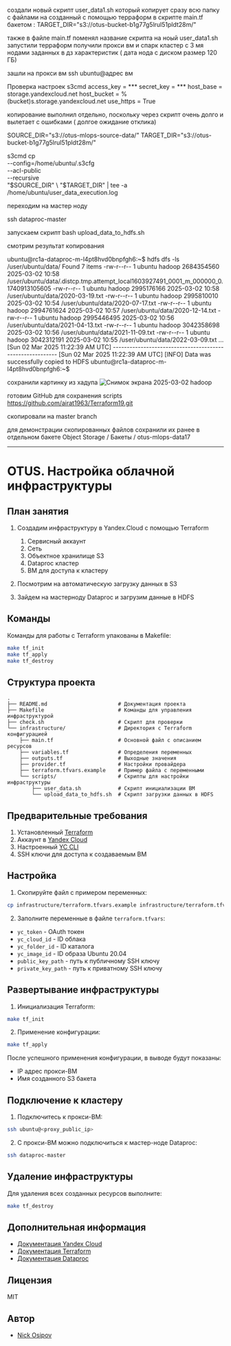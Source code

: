 создали новый скрипт user_data1.sh
который копирует сразу всю папку с файлами на созданный с помощью терраформ
в скрипте main.tf бакетом  : TARGET_DIR="s3://otus-bucket-b1g77g5lrul51pldt28m/"

также в файле main.tf   поменял название скрипта на ноый  user_data1.sh
запустили терраформ
получили прокси вм и спарк кластер с 3 мя нодами заданных в дз характеристик ( дата нода с диском размер 120 ГБ)


зашли на прокси вм
ssh ubuntu@адрес вм

Проверка настроек s3cmd
access_key = ***
secret_key = ***
host_base = storage.yandexcloud.net
host_bucket = %(bucket)s.storage.yandexcloud.net
use_https = True

копирование выполнил отдельно, поскольку через скрипт очень долго и вылетает с ошибками ( долгое ожидание отклика)

SOURCE_DIR="s3://otus-mlops-source-data/"
TARGET_DIR="s3://otus-bucket-b1g77g5lrul51pldt28m/"

s3cmd cp \
    --config=/home/ubuntu/.s3cfg \
    --acl-public \
    --recursive \
    "$SOURCE_DIR" \
    "$TARGET_DIR" | tee -a /home/ubuntu/user_data_execution.log


переходим на мастер ноду

ssh dataproc-master

запускаем скрипт bash upload_data_to_hdfs.sh

смотрим результат копирования

ubuntu@rc1a-dataproc-m-l4pt8hvd0bnpfgh6:~$ hdfs dfs -ls /user/ubuntu/data/
Found 7 items
-rw-r--r--   1 ubuntu hadoop 2684354560 2025-03-02 10:58 /user/ubuntu/data/.distcp.tmp.attempt_local1603927491_0001_m_000000_0.1740913105605
-rw-r--r--   1 ubuntu hadoop 2995176166 2025-03-02 10:58 /user/ubuntu/data/2020-03-19.txt
-rw-r--r--   1 ubuntu hadoop 2995810010 2025-03-02 10:54 /user/ubuntu/data/2020-07-17.txt
-rw-r--r--   1 ubuntu hadoop 2994761624 2025-03-02 10:57 /user/ubuntu/data/2020-12-14.txt
-rw-r--r--   1 ubuntu hadoop 2995446495 2025-03-02 10:56 /user/ubuntu/data/2021-04-13.txt
-rw-r--r--   1 ubuntu hadoop 3042358698 2025-03-02 10:56 /user/ubuntu/data/2021-11-09.txt
-rw-r--r--   1 ubuntu hadoop 3042312191 2025-03-02 10:55 /user/ubuntu/data/2022-03-09.txt
…
[Sun 02 Mar 2025 11:22:39 AM UTC] ---------------------------------------------------------- 
[Sun 02 Mar 2025 11:22:39 AM UTC] [INFO] Data was successfully copied to HDFS
ubuntu@rc1a-dataproc-m-l4pt8hvd0bnpfgh6:~$ 

сохранили картинку из хадупа
![Снимок экрана 2025-03-02 hadoop](https://github.com/user-attachments/assets/0f26078f-487d-4917-a47d-680ca8652900)



готовим GitHub для сохранения scripts
https://github.com/airat1963/Terraform19.git

скопировали на master branch

для демонстрации скопированных файлов 
сохранили их ранее в отдельном бакете 
Object Storage
/
Бакеты
/
otus-mlops-data17




























___________________________________________________________________________________________________________________________________
# OTUS. Настройка облачной инфраструктуры

## План занятия

1. Создадим инфраструктуру в Yandex.Cloud с помощью Terraform 
   1. Сервисный аккаунт
   2. Сеть
   3. Объектное хранилище S3
   4. Dataproc кластер
   5. ВМ для доступа к кластеру
 
2. Посмотрим на автоматическую загрузку данных в S3
3. Зайдем на мастерноду Dataproc и загрузим данные в HDFS

## Команды

Команды для работы с Terraform упакованы в Makefile:

```bash
make tf_init
make tf_apply
make tf_destroy
```

## Структура проекта

```
.
├── README.md                       # Документация проекта
├── Makefile                        # Команды для управления инфраструктурой
├── check.sh                        # Скрипт для проверки
└── infrastructure/                 # Директория с Terraform конфигурацией
    ├── main.tf                     # Основной файл с описанием ресурсов
    ├── variables.tf                # Определения переменных
    ├── outputs.tf                  # Выходные значения
    ├── provider.tf                 # Настройки провайдера
    ├── terraform.tfvars.example    # Пример файла с переменными
    └── scripts/                    # Скрипты для настройки инфраструктуры
        ├── user_data.sh            # Скрипт инициализации ВМ
        └── upload_data_to_hdfs.sh  # Скрипт загрузки данных в HDFS
```

## Предварительные требования

1. Установленный [Terraform](https://developer.hashicorp.com/terraform/downloads)
2. Аккаунт в [Yandex Cloud](https://cloud.yandex.ru/)
3. Настроенный [YC CLI](https://cloud.yandex.ru/docs/cli/quickstart)
4. SSH ключи для доступа к создаваемым ВМ

## Настройка

1. Скопируйте файл с примером переменных:
```bash
cp infrastructure/terraform.tfvars.example infrastructure/terraform.tfvars
```

2. Заполните переменные в файле `terraform.tfvars`:
- `yc_token` - OAuth токен
- `yc_cloud_id` - ID облака
- `yc_folder_id` - ID каталога
- `yc_image_id` - ID образа Ubuntu 20.04
- `public_key_path` - путь к публичному SSH ключу
- `private_key_path` - путь к приватному SSH ключу

## Развертывание инфраструктуры

1. Инициализация Terraform:
```bash
make tf_init
```

2. Применение конфигурации:
```bash
make tf_apply
```

После успешного применения конфигурации, в выводе будут показаны:
- IP адрес прокси-ВМ
- Имя созданного S3 бакета

## Подключение к кластеру

1. Подключитесь к прокси-ВМ:
```bash
ssh ubuntu@<proxy_public_ip>
```

2. С прокси-ВМ можно подключиться к мастер-ноде Dataproc:
```bash
ssh dataproc-master
```

## Удаление инфраструктуры

Для удаления всех созданных ресурсов выполните:
```bash
make tf_destroy
```

## Дополнительная информация

- [Документация Yandex Cloud](https://cloud.yandex.ru/docs)
- [Документация Terraform](https://developer.hashicorp.com/terraform/docs)
- [Документация Dataproc](https://cloud.yandex.ru/docs/data-proc)

## Лицензия

MIT

## Автор

- [Nick Osipov](https://t.me/NickOsipov)
